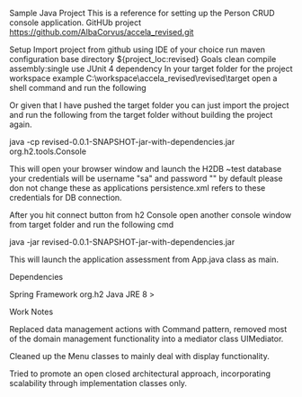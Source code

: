 Sample Java Project
This is a reference for setting up the Person CRUD console application. GitHUb project https://github.com/AlbaCorvus/accela_revised.git

Setup
Import project from github using IDE of your choice run maven configuration base directory ${project_loc:revised} Goals clean compile assembly:single use JUnit 4 dependency
In your target folder for the project workspace example C:\workspace\accela_revised\revised\target open a shell command and run the following

Or given that I have pushed the target folder you can just import the project and run the following from the target folder without building the project again.

java -cp revised-0.0.1-SNAPSHOT-jar-with-dependencies.jar org.h2.tools.Console

This will open your browser window and launch the H2DB ~test database your credentials will be username "sa" and password "" by default please don not change these as applications persistence.xml refers to these credentials for DB connection.

After you hit connect button from h2 Console open another console window from target folder and run the following cmd

java -jar revised-0.0.1-SNAPSHOT-jar-with-dependencies.jar

This will launch the application assessment from App.java class as main.

Dependencies

Spring Framework
org.h2
Java JRE 8 >

Work Notes

Replaced data management actions with Command pattern, removed most of the domain management functionality into a mediator class UIMediator.

Cleaned up the Menu classes to mainly deal with display functionality.

Tried to promote an open closed architectural approach, incorporating scalability through implementation classes only.
